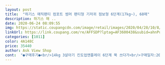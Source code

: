 ```yaml
---
layout: post 
title:  "하기스 매직팬티 컴포트 썸머 팬티형 기저귀 점보형 6단계(17kg~), 68매" 
description: 하기스 매 ..
date: 2020-06-24 08:09:55 
img: https://static.coupangcdn.com/image/retail/images/2020/04/28/10/8/0ae36f91-058d-4fe7-82ee-d84ccfb5bf47.jpg 
linkUrl: https://link.coupang.com/re/AFFSDP?lptag=AF3600438&subid=ahnPublicAsk&pageKey=1518385371&itemId=2605671689&vendorItemId=70596809299&traceid=V0-113-3a3b8da96b5f5f6b 
categories: [1011] 
color: 4A148C 
price: 35440 
author: Ask View Shop 
cont:  "●구매후기●<br/>14kg 3살아기 킨도업앤플레이 6단계 쭉 쓰다가<br/>구매일자:2020.<br/>5.<br/>21<br/>구입금액:372402<br/>둘째가 밤기저귀를 아직 못때서... <br/>.<br/> 이렇게 또 구매를 하네요.<br/><br/>디자인 깔끔하고 색상이 블루계열로 바껴서 보기에도 시원한 느낌입니다.<br/><br/>만6살 남아, 23kg인데, 몸이 아파 아직까지 기저귀를 사용합니다.<br/><br/>매직팬티6단계 사용하다가 썸머6단계(공용)를 행사하기에 구매했어요.<br/><br/>매직팬티에 비해 얇고, 밴드에 숨 구멍도 있어서 여름에 시원할 것 같아요.<br/><br/>배송일자:2020.<br/>5.<br/>22<br/>사이즈가 넉넉해서 좋고 커서 못입을정도는 아님<br/>썸머는 얇아서 시원하고 착용감 좋아 아이들도 좋아하는데 흡수가 조금 아쉬웠는데 이번에 흡수율도 더 좋아진 듯 합니다.<br/><br/>아직 오래 사용해보진않았는데 사이즈는 일단 만족<br/>얇기도하고 구멍도나 있으니 소중한 엉덩이 시원하길.<br/>.<br/><br/>여름에 기저귀 때문에 땀띠나고 아이들도 힘들잖아요<br/>역시 하기스 썸머네요<br/>요즘 너무 끼는것같아서 샀는데<br/>자주 행사하면 좋겠어요!<br/>장당 548원으로 저렴했어요.<br/><br/>저는 큰 아이 때부터 하기스만 쭉 써왔는데<br/>조금이라도 시원한 제품으로 도움줄 수 있으니 좋아요:<br/>하체가 좀 마른편이라 아직까진 잘 맞아요.<br/><br/>" 
---
```

